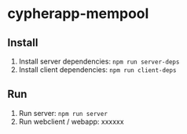 
# cypherapp-mempool

## Install

1. Install server dependencies: ```npm run server-deps```
2. Install client dependencies: ```npm run client-deps```
## Run

1. Run server: ```npm run server```
2. Run webclient / webapp: xxxxxx